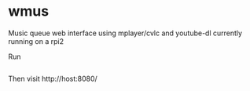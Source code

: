 # wmus
Music queue web interface using mplayer/cvlc and youtube-dl currently running on a rpi2

Run

```go run wmus.go :8080
```

Then visit http://host:8080/

